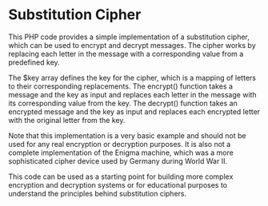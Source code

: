 # Substitution Cipher

This PHP code provides a simple implementation of a substitution cipher, which can be used to encrypt and decrypt messages. The cipher works by replacing each letter in the message with a corresponding value from a predefined key.

The $key array defines the key for the cipher, which is a mapping of letters to their corresponding replacements. The encrypt() function takes a message and the key as input and replaces each letter in the message with its corresponding value from the key. The decrypt() function takes an encrypted message and the key as input and replaces each encrypted letter with the original letter from the key.

Note that this implementation is a very basic example and should not be used for any real encryption or decryption purposes. It is also not a complete implementation of the Enigma machine, which was a more sophisticated cipher device used by Germany during World War II.

This code can be used as a starting point for building more complex encryption and decryption systems or for educational purposes to understand the principles behind substitution ciphers.
